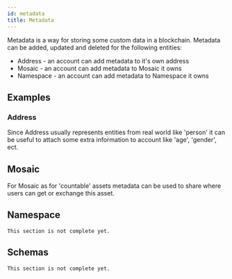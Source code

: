 ```yaml
---
id: metadata
title: Metadata
---
```


Metadata is a way for storing some custom data in a blockchain.
Metadata can be added, updated and deleted for the following entities:

- Address - an account can add metadata to it's own address
- Mosaic - an account can add metadata to Mosaic it owns
- Namespace - an account can add metadata to Namespace it owns

## Examples

### Address

Since Address usually represents entities from real world like 'person'
it can be useful to attach some extra information to account like
'age', 'gender', ect.

## Mosaic

For Mosaic as for 'countable' assets metadata can be used to share
where users can get or exchange this asset.

## Namespace

`This section is not complete yet.`

## Schemas

`This section is not complete yet.`

